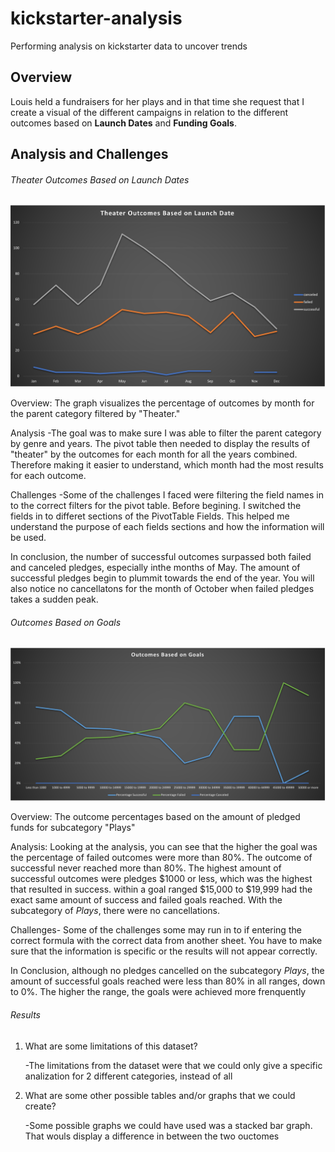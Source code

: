 # kickstarter-analysis
Performing analysis on kickstarter data to uncover trends

## Overview
Louis held a fundraisers for her plays and in that time she request that I create a visual of the different campaigns in relation to the different outcomes based on **Launch Dates** and **Funding Goals**. 

## Analysis and Challenges

###### Theater Outcomes Based on Launch Dates

![Graph1](https://github.com/oroosevelt/kickstarter-analysis/blob/main/Theater_Outcome_vs_Launch.png)

Overview: The graph visualizes the percentage of outcomes by month for the parent category filtered by "Theater."

Analysis -The goal was to make sure I was able to filter the parent category by genre and years. The pivot table then needed to display the results of "theater" by the outcomes for each month for all the years combined. Therefore making it easier to understand, which month had the most results for each outcome.

Challenges -Some of the challenges I faced were filtering the field names in to the correct filters for the pivot table. Before begining. I switched the fields in to differet sections of the PivotTable Fields. This helped me understand the purpose of each fields sections and how the information will be used. 

In conclusion, the number of successful outcomes surpassed both failed and canceled pledges, especially inthe months of May. The amount of successful pledges begin to plummit towards the end of the year. You will also notice no cancellatons for the month of October when failed pledges takes a sudden peak. 

###### Outcomes Based on Goals

![Graph2](https://github.com/oroosevelt/kickstarter-analysis/blob/main/Outcomes_vs_Goals.png)

Overview: The outcome percentages based on the amount of pledged funds for subcategory "Plays"

Analysis: Looking at the analysis, you can see that the higher the goal was the percentage of failed outcomes were more than 80%. The outcome of successful never reached more than 80%. The highest amount of successful outcomes were pledges $1000 or less, which was the highest that resulted in success. within a goal ranged $15,000 to $19,999 had the exact same amount of success and failed goals reached. With the subcategory of _Plays_, there were no cancellations.

Challenges- Some of the challenges some may run in to if entering the correct formula with the correct data from another sheet. You have to make sure that the information is specific or the results will not appear correctly. 

In Conclusion, although no pledges cancelled on the subcategory _Plays_, the amount of successful goals reached were less than 80% in all ranges, down to 0%. The higher the range, the goals were achieved more frenquently 

###### Results
1. What are some limitations of this dataset?

    -The limitations from the dataset were that we could only give a specific analization for 2 different categories, instead of all
    
2. What are some other possible tables and/or graphs that we could create?

    -Some possible graphs we could have used was a stacked bar graph. That wouls display a difference in between the two ouctomes 
